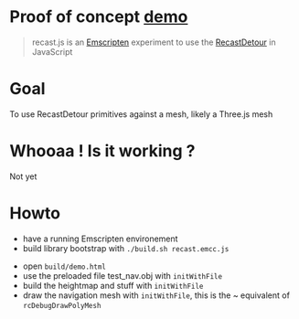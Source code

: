 Proof of concept [demo](https://rawgithub.com/vincent/poc-recast.js/blob/master/emscripten/build/demo.html)
===

> recast.js is an [Emscripten](https://github.com/kripken/emscripten) experiment to use the [RecastDetour](https://code.google.com/p/recastnavigation) in JavaScript

Goal
===

To use RecastDetour primitives against a mesh, likely a Three.js mesh 

Whooaa ! Is it working ?
===

Not yet

Howto
===

* have a running Emscripten environement
* build library bootstrap with ```./build.sh recast.emcc.js``` 
 - open ```build/demo.html```
 - use the preloaded file test_nav.obj with ```initWithFile```
 - build the heightmap and stuff with ```initWithFile```
 - draw the navigation mesh with ```initWithFile```, this is the ~ equivalent of ```rcDebugDrawPolyMesh```


